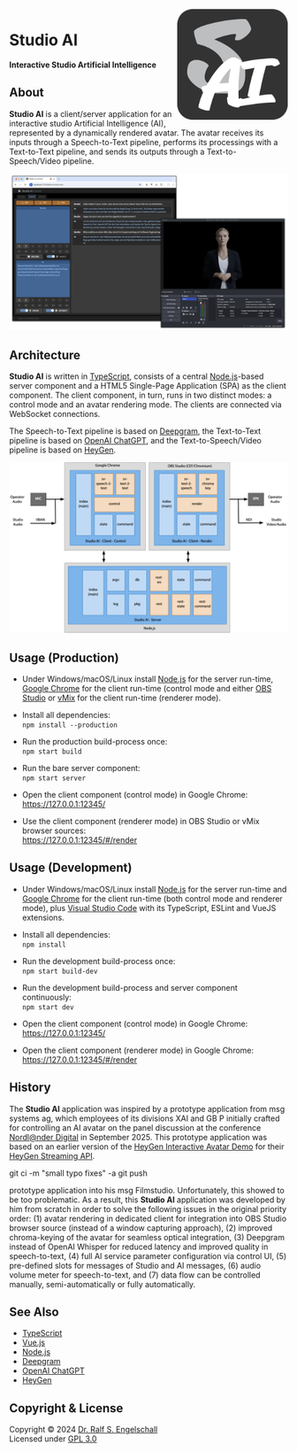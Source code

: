
<img src="https://raw.githubusercontent.com/rse/studio-ai/master/res/app-icon.svg" width="200" align="right" alt=""/>

Studio AI
=========

**Interactive Studio Artificial Intelligence**

About
-----

**Studio AI** is a client/server application for an interactive
studio Artificial Intelligence (AI), represented by a dynamically
rendered avatar. The avatar receives its inputs through a Speech-to-Text
pipeline, performs its processings with a Text-to-Text pipeline, and
sends its outputs through a Text-to-Speech/Video pipeline.

![screenshot](doc/screenshot.png)

Architecture
------------

**Studio AI** is written in [TypeScript](https://www.typescriptlang.org/),
consists of a central [Node.js](https://nodejs.org)-based server component and
a HTML5 Single-Page Application (SPA) as the client component.
The client component, in turn, runs in two distinct modes: a
control mode and an avatar rendering mode. The clients are connected
via WebSocket connections.

The Speech-to-Text pipeline is based on [Deepgram](https://deepgram.com),
the Text-to-Text pipeline is based on [OpenAI ChatGPT](https://chatgpt.com),
and the Text-to-Speech/Video pipeline is based on [HeyGen](https://heygen.com).

![architecture](doc/architecture.png)

Usage (Production)
------------------

- Under Windows/macOS/Linux install [Node.js](https://nodejs.org)
  for the server run-time, [Google Chrome](https://www.google.com/chrome)
  for the client run-time (control mode and either [OBS Studio](https://obsproject.com)
  or [vMix](https://www.vmix.com) for the client run-time (renderer mode).

- Install all dependencies:<br/>
  `npm install --production`

- Run the production build-process once:<br/>
  `npm start build`

- Run the bare server component:<br/>
  `npm start server`

- Open the client component (control mode) in Google Chrome:<br/>
  https://127.0.0.1:12345/

- Use the client component (renderer mode) in OBS Studio or vMix browser sources:<br/>
  https://127.0.0.1:12345/#/render

Usage (Development)
-------------------

- Under Windows/macOS/Linux install [Node.js](https://nodejs.org)
  for the server run-time and [Google Chrome](https://www.google.com/chrome)
  for the client run-time (both control mode and renderer mode),
  plus [Visual Studio Code](https://code.visualstudio.com/) with its
  TypeScript, ESLint and VueJS extensions.

- Install all dependencies:<br/>
  `npm install`

- Run the development build-process once:<br/>
  `npm start build-dev`

- Run the development build-process and server component continuously:<br/>
  `npm start dev`

- Open the client component (control mode) in Google Chrome:<br/>
  https://127.0.0.1:12345/

- Open the client component (renderer mode) in Google Chrome:<br/>
  https://127.0.0.1:12345/#/render

History
-------

The **Studio AI** application was inspired by a prototype application
from msg systems ag, which employees of its divisions XAI and GB P
initially crafted for controlling an AI avatar on the panel discussion at the
conference [Nordl@nder Digital](https://www.nordlaender-digital.de/) in September 2025.
This prototype application was based on an earlier version of the
[HeyGen Interactive Avatar Demo](https://github.com/HeyGen-Official/InteractiveAvatarNextJSDemo)
for their [HeyGen Streaming API](https://github.com/HeyGen-Official/StreamingAvatarSDK).

git ci -m "small typo fixes" -a
git push


prototype application into his msg Filmstudio. Unfortunately, this showed to be
too problematic. As a result, this **Studio AI** application was developed by him
from scratch in order to solve the following issues in the original priority order:
(1) avatar rendering in dedicated client for integration into OBS Studio browser source (instead of a window capturing approach),
(2) improved chroma-keying of the avatar for seamless optical integration,
(3) Deepgram instead of OpenAI Whisper for reduced latency and improved quality in speech-to-text,
(4) full AI service parameter configuration via control UI,
(5) pre-defined slots for messages of Studio and AI messages,
(6) audio volume meter for speech-to-text, and
(7) data flow can be controlled manually, semi-automatically or fully automatically.

See Also
--------

- [TypeScript](https://www.typescriptlang.org/)
- [Vue.js](https://vuejs.org/)
- [Node.js](https://nodejs.org)
- [Deepgram](https://deepgram.com)
- [OpenAI ChatGPT](https://chatgpt.com)
- [HeyGen](https://heygen.com)

Copyright & License
-------------------

Copyright &copy; 2024 [Dr. Ralf S. Engelschall](mailto:rse@engelschall.com)<br/>
Licensed under [GPL 3.0](https://spdx.org/licenses/GPL-3.0-only)

